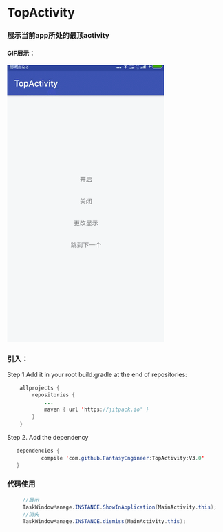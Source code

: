 # TopActivity
### 展示当前app所处的最顶activity<br>
#### GIF展示：<br>
![](https://github.com/FantasyEngineer/TopActivity/blob/master/topdemo.gif)  <br>
### 引入：<br>
Step 1.Add it in your root build.gradle at the end of repositories:<br>
```Java
	allprojects {
		repositories {
			...
			maven { url 'https://jitpack.io' }
		}
	}
```
  Step 2. Add the dependency<br>
 ```Java
 	dependencies {
	        compile 'com.github.FantasyEngineer:TopActivity:V3.0'
	}
```
### 代码使用<br>
```Java
     //展示
     TaskWindowManage.INSTANCE.ShowInApplication(MainActivity.this);
     //消失
     TaskWindowManage.INSTANCE.dismiss(MainActivity.this);
```



